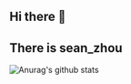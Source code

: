 ## Hi there 👋
## There is sean_zhou


![Anurag's github stats](https://github-readme-stats.vercel.app/api?username=Seannnnnnnion)

 
<div align="center">

<!--
<h1>
    <img src="https://raw.githubusercontent.com/MartinHeinz/MartinHeinz/master/wave.gif" width="30">
    Hi there 
  </h1>
  
  <img src="https://raw.githubusercontent.com/CatsJuice/CatsJuice/output/github-contribution-grid-snake.svg#gh-light-mode-only" />
  <img src="https://raw.githubusercontent.com/CatsJuice/CatsJuice/output/github-contribution-grid-snake-dark.svg#gh-dark-mode-only" />
-->

<a href="https://github.com/CatsJuice/ssr-contributions-img">

   <picture>
    <source media="(prefers-color-scheme: dark)" srcset="https://ssr-contributions-svg.vercel.app/_/CatsJuice?chart=3dbar&flatten=1&weeks=40&animation=wave&format=svg&gap=0.6&animation_frequency=0.2&animation_amplitude=20&theme=pink&dark=true">
    <source media="(prefers-color-scheme: light)" srcset="https://ssr-contributions-svg.vercel.app/_/CatsJuice?chart=3dbar&flatten=1&weeks=40&animation=wave&format=svg&gap=0.6&animation_frequency=0.2&animation_amplitude=20&theme=pink">
    <img alt="" src="https://ssr-contributions-svg.vercel.app/_/CatsJuice?chart=3dbar&flatten=1&weeks=40&animation=wave&format=svg&gap=0.6&animation_frequency=0.2&animation_amplitude=20&theme=pink" >
  </picture>
</a>
  
  
</div>
